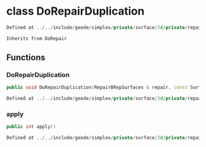 # class DoRepairDuplication

```cpp
Defined at ../../include/geode/simplex/private/surface/3d/private/repair_brep_surfaces.h#925
```

```cpp
Inherits from DoRepair
```



## Functions

### DoRepairDuplication

```cpp
public void DoRepairDuplication(RepairBRepSurfaces & repair, const Surface3D & edge_surface, const PolygonEdge & edge, const Surface3D & triangles_surface, const PolygonEdge & triangle_edge)
```

```cpp
Defined at ../../include/geode/simplex/private/surface/3d/private/repair_brep_surfaces.h#928
```

### apply

```cpp
public int apply()
```

```cpp
Defined at ../../include/geode/simplex/private/surface/3d/private/repair_brep_surfaces.h#938
```



